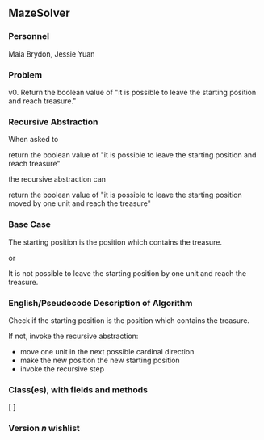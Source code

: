 ## MazeSolver

### Personnel

Maia Brydon, Jessie Yuan

### Problem

v0. Return the boolean value of "it is possible to leave the starting position and reach treasure."

### Recursive Abstraction

When asked to 

  return the boolean value of "it is possible to leave the starting position and reach treasure"
  
the recursive abstraction can 

  return the boolean value of "it is possible to leave the starting position moved by one unit and reach the treasure"
  
### Base Case

The starting position is the position which contains the treasure.

or

It is not possible to leave the starting position by one unit and reach the treasure.

### English/Pseudocode Description of Algorithm

Check if the starting position is the position which contains the treasure.

If not, invoke the recursive abstraction:
- move one unit in the next possible cardinal direction 
- make the new position the new starting position
- invoke the recursive step 

### Class(es), with fields and methods

[ ] 

### Version *n* wishlist
